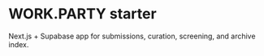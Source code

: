 # WORK.PARTY starter

Next.js + Supabase app for submissions, curation, screening, and archive index.
